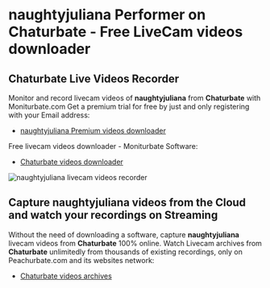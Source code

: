 # naughtyjuliana Performer on Chaturbate - Free LiveCam videos downloader

## Chaturbate Live Videos Recorder

Monitor and record livecam videos of **naughtyjuliana** from **Chaturbate** with Moniturbate.com
Get a premium trial for free by just and only registering with your Email address:
* [naughtyjuliana Premium videos downloader](https://moniturbate.com/request-demo-licence-key.html)

Free livecam videos downloader - Moniturbate Software:
* [Chaturbate videos downloader](https://moniturbate.com/moniturbate-download-software.html)

![naughtyjuliana livecam videos recorder](https://peachurnet.com/templates/moniturbate-software.png)


## Capture naughtyjuliana videos from the Cloud and watch your recordings on Streaming

Without the need of downloading a software, capture **naughtyjuliana** livecam videos from **Chaturbate** 100% online.
Watch Livecam archives from **Chaturbate** unlimitedly from thousands of existing recordings, only on Peachurbate.com and its websites network:
* [Chaturbate videos archives](https://peachurnet.com/)
